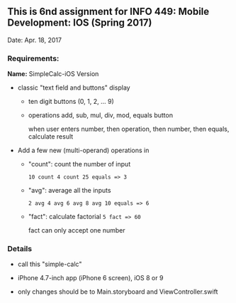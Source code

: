 ## This is 6nd assignment for INFO 449: Mobile Development: IOS (Spring 2017)

Date: Apr. 18, 2017

### Requirements:

__Name:__ SimpleCalc-iOS Version

- classic "text field and buttons" display

    - ten digit buttons (0, 1, 2, ... 9)

    - operations add, sub, mul, div, mod, equals button
      
      when user enters number, then operation, then number, then equals, calculate result

- Add a few new (multi-operand) operations in

    - "count": count the number of input
      
      ` 10 count 4 count 25 equals => 3 `

    - "avg": average all the inputs

      ` 2 avg 4 avg 6 avg 8 avg 10 equals => 6 `

    - "fact": calculate factorial
      ` 5 fact => 60 `
      
      fact can only accept one number

### Details

- call this "simple-calc"

- iPhone 4.7-inch app (iPhone 6 screen), iOS 8 or 9

- only changes should be to Main.storyboard and ViewController.swift
